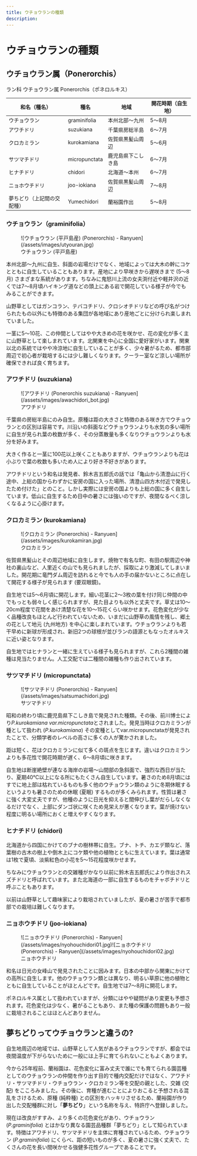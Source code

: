 ```yaml
---
title: ウチョウランの種類
description: 
---
```


# ウチョウランの種類

## ウチョウラン属（Ponerorchis）

ラン科 ウチョウラン属 Ponerorchis（ポネロルキス）

|和名（種名）|種名|地域|開花時期（自生地）|
|-|-|-|-|
|ウチョウラン|graminifolia|本州北部～九州|5～8月|
|アワチドリ|suzukiana|千葉県房総半島|6～7月|
|クロカミラン|kurokamiana|佐賀県黒髪山周辺|5～6月|
|サツマチドリ|micropunctata|鹿児島県下こしき島|6～7月|
|ヒナチドリ|chidori|北海道～本州|6～7月|
|ニョホウチドリ|joo-iokiana|佐賀県黒髪山周辺|7～8月|
|夢ちどり（上記間の交配種）|Yumechidori|蘭裕園作出|5～8月|

### ウチョウラン（graminifolia）

<figure>
  ![ウチョウラン (平戸島産) (Ponerorchis) - Ranyuen](/assets/images/utyouran.jpg)
  <figcaption>ウチョウラン (平戸島産)</figcaption>
</figure>

本州北部～九州に自生、斜面の岩場だけでなく、地域によっては大木の幹にコケとともに自生していることもあります。産地により早咲きから遅咲きまで (5～8月) さまざまな系統があります。ちなみに鬼怒川上流の女夫渕付近や軽井沢の近くでは7～8月頃ハイキング道などの頭上にある岩で開花している様子が今でもみることができます。

山野草としてはガンコラン、テバコチドリ、クロシオチドリなどの呼び名がつけられたもの以外にも特徴のある集団が各地域にあり産地ごとに分けられ楽しまれていました。

一茎に5～10花、この仲間としてはやや大きめの花を咲かせ、花の変化が多く主に山野草として楽しまれています。北関東を中心に全国に愛好家がいます。関東以北の系統ではやや冷涼地に自生していることが多く、少々暑がるため、都市部周辺で初心者が栽培するには少し難しくなります。クーラー室など涼しい場所が確保できれば良く育ちます。

### アワチドリ (suzukiana)

<figure>
  ![アワチドリ (Ponerorchis suzukiana) - Ranyuen](/assets/images/awachidori_bot.jpg)
  <figcaption>アワチドリ</figcaption>
</figure>

千葉県の房総半島にのみ自生。原種は距の大きさと特徴のある咲き方でウチョウランとの区別は容易です。川沿いの斜面などウチョウランよりも水気の多い場所に自生が見られ葉の枚数が多く、その分蒸散量も多くなりウチョウランよりも水分を好みます。

大きく作ると一茎に100花以上咲くこともありますが、ウチョウランよりも花は小ぶりで葉の枚数も多いため人により好き不好きがあります。

アワチドリという和名は発見者、鈴木吉五郎氏の話では「亀山から清澄山に行く途中、上総の国からわずかに安房の国に入った場所、清澄山四方木付近で発見したため付けた」とのこと。しかし実際には安房の国よりも上総の国に多く自生しています。低山に自生するため日中の暑さには強いのですが、夜間なるべく涼しくなるように心掛けます。

### クロカミラン (kurokamiana)

<figure>
  ![クロカミラン (Ponerorchis) - Ranyuen](/assets/images/kurokamiran.jpg)
  <figcaption>クロカミラン</figcaption>
</figure>

佐賀県黒髪山とその周辺地域に自生します。焼物で有名な町、有田の駅周辺や神社の裏山など、人里近くの山でも見られましたが、採取により激減してしまいました。開花期に竜門ダム周辺を訪れると今でも人の手の届かないところに点在して開花する様子が見られます (要双眼鏡)。

自生地では5～6月頃に開花します。細い花茎に2～3枚の葉を付け同じ仲間の中でもっとも弱々しく感じられますが、見た目よりも以外と丈夫です。草丈は10～20cm程度で花間をあけ清楚な花を10～15花くらい咲かせます。花色変化が少なく品種改良もほとんど行われていないため、いまだに山野草の風情を残し、郷土の花として地元 (九州地方) を中心に楽しまれています。ウチョウランよりも若干早めに新球が形成され、新旧2つの球根が並びランの語源ともなったオルキスに近い姿となります。

自生地ではヒナランと一緒に生えている様子も見られますが、これら2種間の雑種は見当たりません。人工交配では二種間の雑種も作り出されています。

### サツマチドリ (micropunctata)

<figure>
  ![サツマチドリ (Ponerorchis) - Ranyuen](/assets/images/satsumachidori.jpg)
  <figcaption>サツマチドリ</figcaption>
</figure>

昭和の終わり頃に鹿児島県下こしき島で発見された種類。その後、前川博士により<i>P.kurokamiana var.micropunctata</i>とされました。発見当時はクロカミランが種として扱われ (<i>P.kurokamiana</i>) その変種としてvar.micropunctataが発見されたことで、分類学者のレベルの高さに多くの人が驚かされました。

距は短く、花はクロカミランに似て多くの斑点を生じます。違いはクロカミランよりも多花性で開花時期が遅く、6～8月頃に咲きます。

自生地は断崖絶壁が連なる海岸の岩場～山間部の急斜面で、強烈な西日が当たり、夏期40℃以上になる所にもたくさん自生しています。暑さのため8月頃にはすでに地上部は枯れているものも多く他のウチョウラン類のように冬期休眠するというよりも暑さのための休眠 (夏眠) するものが多くみられます。性質は暑さに強く大変丈夫ですが、他種のように日光を抑えると間伸びし葉がだらしなくなるだけでなく、上部にダンゴ状に咲くため見栄えが悪くなります。葉が焼けない程度に明るい場所におくと増えやすくなります。

### ヒナチドリ (chidori)

北海道から四国にかけてのブナの樹林帯に自生。ブナ、トチ、カエデ類など、落葉樹の古木の樹上や倒木上にコケ類や他の植物とともに生えています。葉は通常は1枚で夏頃、淡紫紅色の小花を5～15花程度咲かせます。

ちなみにウチョウランとの交雑種がかなり以前に鈴木吉五郎氏により作出されスズチドリと呼ばれています。また北海道の一部に自生するものをチャボチドリと呼ぶこともあります。

以前は山野草として趣味家により栽培されていましたが、夏の暑さが苦手で都市部での栽培は難しくなります。

### ニョホウチドリ (joo-iokiana)

<figure>
  ![ニョホウチドリ (Ponerorchis) - Ranyuen](/assets/images/nyohouchidori01.jpg)![ニョホウチドリ (Ponerorchis) - Ranyuen](/assets/images/nyohouchidori02.jpg)
  <figcaption>ニョホウチドリ</figcaption>
</figure>

和名は日光の女峰山で発見されたことに因みます。日本の中部から関東にかけての高所に自生します。他のウチョウラン類とは異なり、明るい草原に他の植物とともに自生していることがほとんどです。自生地では7～8月に開花します。

ポネロルキス属として扱われていますが、分類にはやや疑問があり変更も予想されます。花色変化は少なく、暑がることもあり、また種の保護の問題もあり一般に栽培されることはほとんどありません。

## 夢ちどりってウチョウランと違うの?

自生地周辺の地域では、山野草として人気があるウチョウランですが、都会では夜間温度が下がらないために一般には上手に育てられないこともよくあります。

今から25年程前、蘭裕園は、花色変化に富み丈夫で誰にでも育てられる園芸種としてのウチョウランの仲間を作り出す目的で種内交配だけではなく、アワチドリ・サツマチドリ・ウチョウラン・クロカミラン等を交配の親とした、交雑 (交配) をこころみました。その後に、育種が進むことによりおこると予想される混乱をさけるため、原種 (純粋種) との区別をハッキリさせるため、蘭裕園が作り出した交配種群に対し「<b>夢ちどり</b>」という名称を与え、特許庁へ登録しました。

現在は改良がすすみ、より多くの花色変化があり、ウチョウラン (<i>P.graminifolia</i>) とはかなり異なる園芸品種群「夢ちどり」として知られています。特徴はアワチドリ、サツマチドリを主体に育種されているため、ウチョウラン (<i>P.graminifolia</i>) にくらべ、距の短いものが多く、夏の暑さに強く丈夫で、たくさんの花を長い間咲かせる強健多花性グループであることです。
